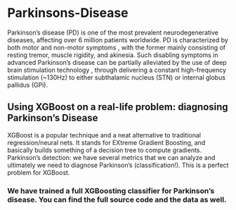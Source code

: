 # Parkinsons-Disease

Parkinson’s disease (PD) is one of the most prevalent neurodegenerative diseases, affecting over 6 million patients worldwide. PD is characterized by both motor and non-motor symptoms , with the former mainly consisting of resting tremor, muscle rigidity, and akinesia. Such disabling symptoms in advanced Parkinson’s disease can be partially alleviated by the use of deep brain stimulation technology , through delivering a constant high-frequency stimulation (~130Hz) to either subthalamic nucleus (STN) or internal globus pallidus (GPi).

## Using XGBoost on a real-life problem: diagnosing Parkinson’s Disease

XGBoost is a popular technique and a neat alternative to traditional regression/neural nets. It stands for EXtreme Gradient Boosting, and basically builds something of a decision tree to compute gradients. 
Parkinson’s detection: we have several metrics that we can analyze and ultimately we need to diagnose Parkinson’s (classification!). This is a perfect problem for XGBoost.

### We have trained a full XGBoosting classifier for Parkinson’s disease. You can find the full source code and the data as well.
